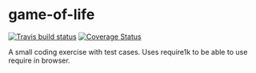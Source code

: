 # game-of-life
[![Travis build status](https://travis-ci.org/markoniemi/game-of-life.svg?branch=master)](https://travis-ci.org/markoniemi/game-of-life)
[![Coverage Status](https://img.shields.io/coveralls/markoniemi/game-of-life/master.svg)](https://coveralls.io/r/markoniemi/game-of-life?branch=master)


A small coding exercise with test cases. Uses require1k to be able to use require in browser. 

